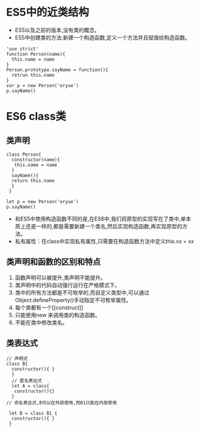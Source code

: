 # ES5中的近类结构
* ES5以及之前的版本,没有类的概念。
* ES5中创建类的方法:新建一个构造函数,定义一个方法并且赋值给构造函数。
```
'use strict'
function Person(name){
  this.name = name
}
Person.prototype.sayName = function(){
  retrun this.name
}
var p = new Person('eryue')
p.sayName()
```
# ES6 class类
## 类声明
```
class Person{
  constructor(name){
   this.name = name
  }
  sayName(){
  return this.name
  }
 }

let p = new Person('eryue')
p.sayName()
```
* 和ES5中使用构造函数不同的是,在ES6中,我们将原型的实现写在了类中,单本质上还是一样的,都是需要新建一个类名,然后实现构造函数,再实现原型的方法。
* 私有属性：在class中实现私有属性,只需要在构造函数方法中定义this.xx = xx
## 类声明和函数的区别和特点
1. 函数声明可以被提升,类声明不能提升。
2. 类声明中的代码自动强行运行在严格模式下。
3. 类中的所有方法都是不可枚举的,而自定义类型中,可以通过Object.defineProperty()手动指定不可枚举属性。
4. 每个类都有一个[[construct]]
5. 只能使用new 来调用类的构造函数。
6. 不能在类中修改类名。
## 类表达式
```
// 声明式
class B{
  constructor(){ }
  }
  // 匿名表达式
  let A = class{
   constructor(){}
  }
// 命名表达式,B可以在外部使用,而B1只能在内部使用

 let B = class B1 {
  constructor(){ }
 }
```
